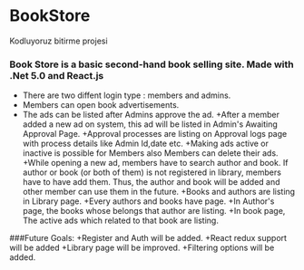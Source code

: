 # BookStore
Kodluyoruz bitirme projesi

                


### Book Store is a basic second-hand book selling site. Made with .Net 5.0 and React.js

+ There are two diffent login type : members and admins.
+ Members can open book advertisements. 
+ The ads can be listed after Admins approve the ad.
+After a member added a new ad on system, this ad will be listed in Admin's Awaiting Approval Page. 
+Approval processes are listing on Approval logs page with process details like Admin Id,date etc.
+Making ads active or inactive is possible for Members also Members can delete their ads.
+While opening a new ad, members have to search author and book. 
If author or book (or both of them) is not registered in library, members have to have add them. 
Thus, the author and book will be added and other member can use them in the future.
+Books and authors are listing in Library page.
+Every authors and books have page.
+In Author's page, the books whose belongs that author are listing.
+In book page, The active ads which related to that book are listing.


###Future Goals:
+Register and Auth will be added.
+React redux support will be added
+Library page will be improved.
+Filtering options will be added.
